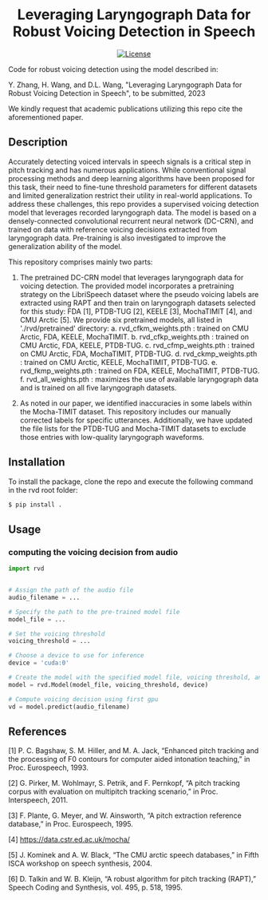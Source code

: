 <h1 align="center">Leveraging Laryngograph Data for Robust Voicing Detection in Speech</h1>
<div align="center">

[![License](https://img.shields.io/badge/License-MIT-blue.svg)](https://opensource.org/licenses/MIT)
<!-- [![Downloads](https://static.pepy.tech/badge/torchcrepe)](https://pepy.tech/project/torchcrepe) -->

</div>

Code for robust voicing detection using the model described in:

Y. Zhang, H. Wang, and D.L. Wang, "Leveraging Laryngograph Data for Robust Voicing Detection in Speech", to be submitted, 2023

We kindly request that academic publications utilizing this repo cite the aforementioned paper.

## Description

Accurately detecting voiced intervals in speech signals is a critical step in pitch tracking and has numerous applications. While conventional signal processing methods and deep learning algorithms have been proposed for this task, their need to fine-tune threshold parameters for different datasets and limited generalization restrict their utility in real-world applications. To address these challenges, this repo provides a supervised voicing detection model that leverages recorded laryngograph data. The model is based on a densely-connected convolutional recurrent neural network (DC-CRN), and trained on data with reference voicing decisions extracted from laryngograph data. Pre-training is also investigated to improve the generalization ability of the model. 

This repository comprises mainly two parts:

1. The pretrained DC-CRN model that leverages laryngograph data for voicing detection. The provided model incorporates a pretraining strategy on the LibriSpeech dataset where the pseudo voicing labels are extracted using RAPT and then train on laryngograph datasets selected for this study: FDA [1], PTDB-TUG [2], KEELE [3], MochaTIMIT [4], and CMU Arctic [5]. We provide six pretrained models, all listed in './rvd/pretrained' directory:
   a. rvd_cfkm_weights.pth : trained on CMU Arctic, FDA, KEELE, MochaTIMIT.
   b. rvd_cfkp_weights.pth : trained on CMU Arctic, FDA, KEELE, PTDB-TUG.
   c. rvd_cfmp_weights.pth : trained on CMU Arctic, FDA, MochaTIMIT, PTDB-TUG.
   d. rvd_ckmp_weights.pth : trained on CMU Arctic, KEELE, MochaTIMIT, PTDB-TUG.
   e. rvd_fkmp_weights.pth : trained on FDA, KEELE, MochaTIMIT, PTDB-TUG.
   f. rvd_all_weights.pth : maximizes the use of available laryngograph data and is trained on all five laryngograph datasets.
   
<!-- The following results were obtained when evaluated on previously unseen test utterances.

<div align="center">
<table>
    <thead>
        <tr>
            <th> </th>
            <th><sub>PTDB</sub></th>
            <th><sub>Mocha TIMIT</sub></th>
            <th><sub>KEELE</sub></th>
            <th><sub>FDA</sub></th>
            <th><sub>CMU Arctic</sub></th>
        </tr>
    </thead>
    <tbody>
        <tr>
            <td><sub>RAPT [6]</sub></td>
            <td><sub>3.47%</sub></td>
            <td><sub>10.41%</sub></td>
            <td><sub>5.75%</sub></td>
            <td><sub>4.61%</sub></td>
            <td><sub>6.46%</sub></td>
        </tr>       
        <tr>
            <td><sub>DC-CRN</sub></td>
            <td><sub></sub></td>
            <td><sub></sub></td>
            <td><sub></sub></td>
            <td><sub></sub></td>
            <td><sub></sub></td>
        </tr>        
    </tbody>
</table>
</div> -->


2. As noted in our paper, we identified inaccuracies in some labels within the Mocha-TIMIT dataset. This repository includes our manually corrected labels for specific utterances. Additionally, we have updated the file lists for the PTDB-TUG and Mocha-TIMIT datasets to exclude those entries with low-quality laryngograph waveforms.


## Installation

To install the package, clone the repo and execute the following command in the rvd root folder:

```bash
$ pip install .
```

<!-- The package will be made available on PyPI. To install it, execute the following command within your Python environment:

```bash
$ pip install rvd
``` -->


## Usage

### computing the voicing decision from audio

```python
import rvd


# Assign the path of the audio file
audio_filename = ...

# Specify the path to the pre-trained model file
model_file = ...

# Set the voicing threshold
voicing_threshold = ...

# Choose a device to use for inference
device = 'cuda:0'

# Create the model with the specified model file, voicing threshold, and device
model = rvd.Model(model_file, voicing_threshold, device)

# Compute voicing decision using first gpu
vd = model.predict(audio_filename)

```


## References

[1] P. C. Bagshaw, S. M. Hiller, and M. A. Jack, “Enhanced pitch tracking and the processing of F0 contours for computer aided intonation teaching,” in Proc. Eurospeech, 1993.

[2] G. Pirker, M. Wohlmayr, S. Petrik, and F. Pernkopf, “A pitch tracking corpus with evaluation on multipitch tracking scenario,” in Proc. Interspeech, 2011.

[3] F. Plante, G. Meyer, and W. Ainsworth, “A pitch extraction reference database,” in Proc. Eurospeech, 1995.

[4] https://data.cstr.ed.ac.uk/mocha/

[5] J. Kominek and A. W. Black, “The CMU arctic speech databases,” in Fifth ISCA workshop on speech synthesis, 2004.

[6] D. Talkin and W. B. Kleijn, “A robust algorithm for pitch tracking (RAPT),” Speech Coding and Synthesis, vol. 495, p. 518, 1995.
